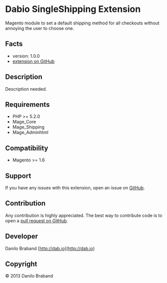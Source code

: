 Dabio SingleShipping Extension
=====================

Magento module to set a default shipping method for all checkouts without annoying the user to choose one.

Facts
-----
- version: 1.0.0
- [extension on GitHub](https://github.com/dabio/magento-singleshipping)

Description
-----------

Description needed.

Requirements
------------
- PHP >= 5.2.0
- Mage_Core
- Mage_Shipping
- Mage_Adminhtml

Compatibility
-------------
- Magento >= 1.6

Support
-------
If you have any issues with this extension, open an issue on [GitHub](https://github.com/dabio/magento-singleshipping/issues).

Contribution
------------
Any contribution is highly appreciated. The best way to contribute code is to open a [pull request on GitHub](https://help.github.com/articles/using-pull-requests).

Developer
---------
Danilo Braband
[http://dab.io](http://dab.io)

Copyright
---------
© 2013 Danilo Braband
